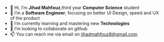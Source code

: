 - 👋 Hi, I’m **Jihad Mahfouz**,third year **Computer Science** student
- 👀 I’m a **Software Engineer**, focusing on better UI Design, speed and UX of the product
- 🌱 I’m currently learning and mastering new **Technologies**
- 💞️ I’m looking to collaborate on github
- 📫 You can reach me via email on jihadmahfouz8@gmail.com

<!---
Jihadmz/Jihadmz is a ✨ special ✨ repository because its `README.md` (this file) appears on your GitHub profile.
You can click the Preview link to take a look at your changes.
--->
